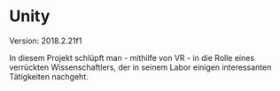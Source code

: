 # Unity
Version: 2018.2.21f1

In diesem Projekt schlüpft man - mithilfe von VR - in die Rolle eines verrückten Wissenschaftlers, der in seinem Labor einigen interessanten Tätigkeiten nachgeht.
